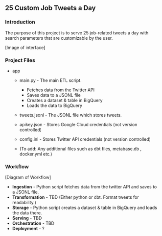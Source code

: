 ## 25 Custom Job Tweets a Day

### Introduction

The purpose of this project is to serve 25 job-related tweets a day with search parameters that are customizable by the user. 

[Image of interface]

### Project Files
- app
    - main.py - The main ETL script.
        - Fetches data from the Twitter API
        - Saves data to a JSONL file
        - Creates a dataset & table in BigQuery
        - Loads the data to BigQuery
    - tweets.jsonl - The JSONL file which stores tweets.
    - apikey.json - Stores Google Cloud credentials (not version controlled)
    - config.ini - Stores Twitter API credentials (not version controlled)

    - (To add: Any additional files such as dbt files, metabase.db , docker.yml etc.)

### Workflow

[Diagram of Workflow]

- **Ingestion** - Python script fetches data from the twitter API and saves to a JSONL file.
- **Transformation** - TBD (Either python or dbt. Format tweets for readability.)
- **Storage** - Python script creates a dataset & table in BigQuery and loads the data there.
- **Serving** - TBD 
- **Orchestration** - TBD
- **Deployment** - ?




